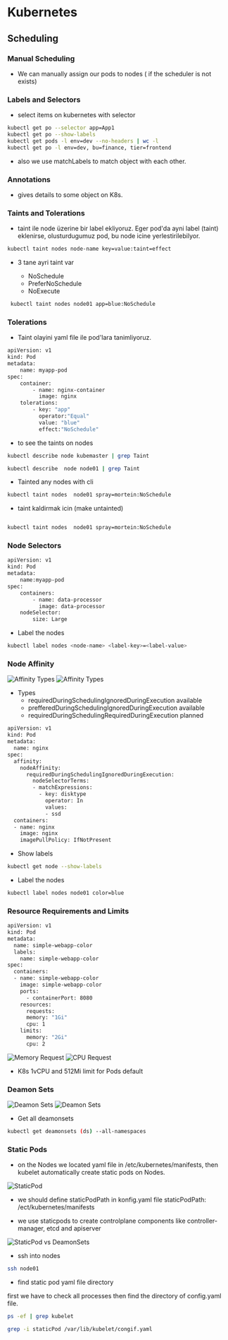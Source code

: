 # Kubernetes

## Scheduling

### Manual Scheduling

- We can manually assign our pods to nodes ( if the scheduler is not exists)

### Labels and Selectors

- select items on kubernetes with selector

```bash
kubectl get po --selector app=App1
kubectl get po --show-labels
kubectl get pods -l env=dev --no-headers | wc -l
kubectl get po -l env=dev, bu=finance, tier=frontend
```

- also we use matchLabels to match object with each other.

### Annotations

- gives details to some object on K8s.

### Taints and Tolerations

- taint ile node üzerine bir label ekliyoruz. Eger pod'da ayni label (taint)
  eklenirse, olusturdugumuz pod, bu node icine yerlestirilebilyor.

```bash
kubectl taint nodes node-name key=value:taint=effect

```

- 3 tane ayri taint var

  - NoSchedule
  - PreferNoSchedule
  - NoExecute

```bash
 kubectl taint nodes node01 app=blue:NoSchedule
```

### Tolerations

- Taint olayini yaml file ile pod'lara tanimliyoruz.

```bash
apiVersion: v1
kind: Pod
metadata:
    name: myapp-pod
spec:
    container:
        - name: nginx-container
          image: nginx
    tolerations:
        - key: "app"
          operator:"Equal"
          value: "blue"
          effect:"NoSchedule"

```

- to see the taints on nodes

```bash
kubectl describe node kubemaster | grep Taint

kubectl describe  node node01 | grep Taint

```

- Tainted any nodes with cli

```bash
kubectl taint nodes  node01 spray=mortein:NoSchedule
```

- taint kaldirmak icin (make untainted)

```bash

kubectl taint nodes  node01 spray=mortein:NoSchedule

```

### Node Selectors

```bash
apiVersion: v1
kind: Pod
metadata:
    name:myapp-pod
spec:
    containers:
        - name: data-processor
          image: data-processor
    nodeSelector:
        size: Large
```

- Label the nodes

```bash
kubectl label nodes <node-name> <label-key>=<label-value>
```

### Node Affinity

![Affinity Types](./affinity-types.png)
![Affinity Types](./affinity-2.png)

- Types
  - requiredDuringSchedulingIgnoredDuringExecution available
  - prefferedDuringSchedulingIgnoredDuringExecution available
  - requiredDuringSchedulingRequiredDuringExecution planned

```bash
apiVersion: v1
kind: Pod
metadata:
  name: nginx
spec:
  affinity:
    nodeAffinity:
      requiredDuringSchedulingIgnoredDuringExecution:
        nodeSelectorTerms:
        - matchExpressions:
          - key: disktype
            operator: In
            values:
            - ssd
  containers:
  - name: nginx
    image: nginx
    imagePullPolicy: IfNotPresent

```

- Show labels

```bash
kubectl get node --show-labels
```

- Label the nodes

```bash
kubectl label nodes node01 color=blue
```

### Resource Requirements and Limits

```bash
apiVersion: v1
kind: Pod
metadata:
  name: simple-webapp-color
  labels:
    name: simple-webapp-color
spec:
  containers:
  - name: simple-webapp-color
    image: simple-webapp-color
    ports:
      - containerPort: 8080
    resources:
      requests:
      memory: "1Gi"
      cpu: 1
    limits:
      memory: "2Gi"
      cpu: 2
```

![Memory Request](./memory.png)
![CPU Request](./cpu.png)

- K8s 1vCPU and 512Mi limit for Pods default

### Deamon Sets

![Deamon Sets](./deamon.png)
![Deamon Sets](./deamon2.png)

- Get all deamonsets

```bash
kubectl get deamonsets (ds) --all-namespaces
```

### Static Pods

- on the Nodes we located yaml file in /etc/kubernetes/manifests, then kubelet
  automatically create static pods on Nodes.

![StaticPod](./kubelet.png)

- we should define staticPodPath in konfig.yaml file staticPodPath: /ect/kubernetes/manifests

- we use staticpods to create controlplane components like controller-manager, etcd and apiserver

![StaticPod vs DeamonSets](./podvsdeamon.png)

- ssh into nodes

```bash
ssh node01
```

- find static pod yaml file directory

first we have to check all processes then find the directory of config.yaml file.

```bash
ps -ef | grep kubelet
```

```bash
grep -i staticPod /var/lib/kubelet/congif.yaml
```
